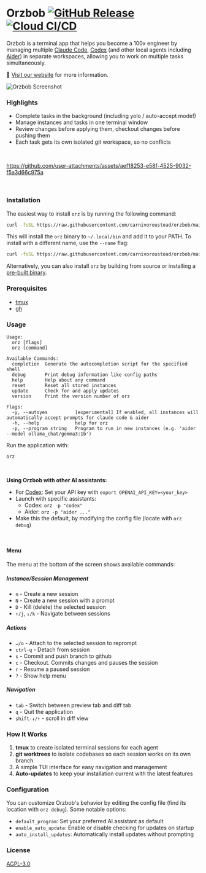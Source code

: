 # Orzbob [![GitHub Release](https://img.shields.io/github/v/release/carnivoroustoad/orzbob)](https://github.com/carnivoroustoad/orzbob/releases/latest) [![Cloud CI/CD](https://github.com/carnivoroustoad/orzbob/actions/workflows/cloud-ci.yml/badge.svg)](https://github.com/carnivoroustoad/orzbob/actions/workflows/cloud-ci.yml)

Orzbob is a terminal app that helps you become a 100x engineer by managing multiple [Claude Code](https://github.com/anthropics/claude-code), [Codex](https://github.com/openai/codex) (and other local agents including [Aider](https://github.com/Aider-AI/aider)) in separate workspaces, allowing you to work on multiple tasks simultaneously.

🚀 [Visit our website](https://carnivoroustoad.github.io/orzbob/) for more information.

![Orzbob Screenshot](assets/screenshot.png)

### Highlights
- Complete tasks in the background (including yolo / auto-accept mode!)
- Manage instances and tasks in one terminal window
- Review changes before applying them, checkout changes before pushing them
- Each task gets its own isolated git workspace, so no conflicts

<br />

https://github.com/user-attachments/assets/aef18253-e58f-4525-9032-f5a3d66c975a

<br />

### Installation

The easiest way to install `orz` is by running the following command:

```bash
curl -fsSL https://raw.githubusercontent.com/carnivoroustoad/orzbob/main/install.sh | bash
```

This will install the `orz` binary to `~/.local/bin` and add it to your PATH. To install with a different name, use the `--name` flag:

```bash
curl -fsSL https://raw.githubusercontent.com/carnivoroustoad/orzbob/main/install.sh | bash -s -- --name <name>
```

Alternatively, you can also install `orz` by building from source or installing a [pre-built binary](https://github.com/carnivoroustoad/orzbob/releases).

### Prerequisites

- [tmux](https://github.com/tmux/tmux/wiki/Installing)
- [gh](https://cli.github.com/)

### Usage

```
Usage:
  orz [flags]
  orz [command]

Available Commands:
  completion  Generate the autocompletion script for the specified shell
  debug       Print debug information like config paths
  help        Help about any command
  reset       Reset all stored instances
  update      Check for and apply updates
  version     Print the version number of orz

Flags:
  -y, --autoyes          [experimental] If enabled, all instances will automatically accept prompts for claude code & aider
  -h, --help             help for orz
  -p, --program string   Program to run in new instances (e.g. 'aider --model ollama_chat/gemma3:1b')
```

Run the application with:

```bash
orz
```

<br />

<b>Using Orzbob with other AI assistants:</b>
- For [Codex](https://github.com/openai/codex): Set your API key with `export OPENAI_API_KEY=<your_key>`
- Launch with specific assistants:
   - Codex: `orz -p "codex"`
   - Aider: `orz -p "aider ..."`
- Make this the default, by modifying the config file (locate with `orz debug`)

<br />

#### Menu
The menu at the bottom of the screen shows available commands: 

##### Instance/Session Management
- `n` - Create a new session
- `N` - Create a new session with a prompt
- `D` - Kill (delete) the selected session
- `↑/j`, `↓/k` - Navigate between sessions

##### Actions
- `↵/o` - Attach to the selected session to reprompt
- `ctrl-q` - Detach from session
- `s` - Commit and push branch to github
- `c` - Checkout. Commits changes and pauses the session
- `r` - Resume a paused session
- `?` - Show help menu

##### Navigation
- `tab` - Switch between preview tab and diff tab
- `q` - Quit the application
- `shift-↓/↑` - scroll in diff view

### How It Works

1. **tmux** to create isolated terminal sessions for each agent
2. **git worktrees** to isolate codebases so each session works on its own branch
3. A simple TUI interface for easy navigation and management
4. **Auto-updates** to keep your installation current with the latest features

### Configuration

You can customize Orzbob's behavior by editing the config file (find its location with `orz debug`). Some notable options:

- `default_program`: Set your preferred AI assistant as default
- `enable_auto_update`: Enable or disable checking for updates on startup
- `auto_install_updates`: Automatically install updates without prompting

### License

[AGPL-3.0](LICENSE.md)
